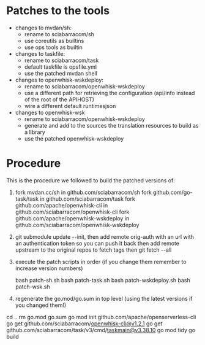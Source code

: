 # Patches to the tools

- changes to mvdan/sh:
   - rename to sciabarracom/sh
   - use coreutils as builtins
   - use ops tools as builtin
- changes to taskfile: 
   - rename to sciabarracom/task
    - default taskfile is opsfile.yml 
    - use the patched mvdan shell
- changes to openwhisk-wskdeploy:
    - rename to sciabarracom/openwhisk-wskdeploy
    - use a different path for retrieving the configuration (api/info instead of the root of the APIHOST)
    - wire a different default runtimesjson
- changes to openwhisk-wsk
    - rename to sciabarracom/openwhisk-wskdeploy
    - generate and add to the sources the translation resources to build as a library
    - use the patched openwhisk-wskdeploy
       
# Procedure

This is the procedure we followed to build the patched versions of:
 
1. fork mvdan.cc/sh in github.com/sciabarracom/sh
   fork github.com/go-task/task in github.com/sciabarracom/task
   fork github.com/apache/openwhisk-cli in github.com/sciabarracom/openwhisk-cli
   fork github.com/apache/openwhisk-wskdeploy in github.com/sciabarracom/openwhisk-wskdeploy

3. git submodule update --init, 
   then add remote orig-auth with an url with an authentication token so you can push it  back
   then add remote upstream to the original repos to fetch tags
   then git fetch --all

3. execute the patch scripts in order (if you change them remember to increase version numbers)

   bash patch-sh.sh
   bash patch-task.sh
   bash patch-wskdeploy.sh
   bash patch-wsk.sh

4. regenerate the go.mod/go.sum in top level (using the latest versions  if you changed them!)

cd ..
rm go.mod go.sum
go mod init github.com/apache/openserverless-cli
go get github.com/sciabarracom/openwhisk-cli@v1.2.1
go get github.com/sciabarracom/task/v3/cmd/taskmain@v3.38.10
go mod tidy
go build

